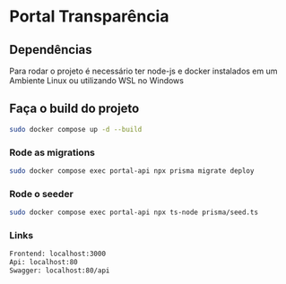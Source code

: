 # Portal Transparência

## Dependências
Para rodar o projeto é necessário ter node-js e docker instalados em um Ambiente Linux ou utilizando WSL no Windows

## Faça o build do projeto
```bash
sudo docker compose up -d --build
```
### Rode as migrations

```bash
sudo docker compose exec portal-api npx prisma migrate deploy
```

### Rode o seeder
```bash
sudo docker compose exec portal-api npx ts-node prisma/seed.ts
```

### Links
```bash
Frontend: localhost:3000
Api: localhost:80
Swagger: localhost:80/api
```
